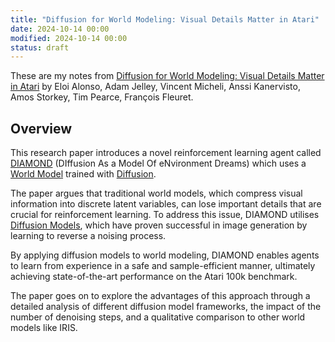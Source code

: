 ```yaml
---
title: "Diffusion for World Modeling: Visual Details Matter in Atari"
date: 2024-10-14 00:00
modified: 2024-10-14 00:00
status: draft
---
```


These are my notes from [Diffusion for World Modeling: Visual Details Matter in Atari](https://arxiv.org/abs/2405.12399) by Eloi Alonso, Adam Jelley, Vincent Micheli, Anssi Kanervisto, Amos Storkey, Tim Pearce, François Fleuret.

## Overview

This research paper introduces a novel reinforcement learning agent called [DIAMOND](../../permanent/diamond.md) (DIffusion As a Model Of eNvironment Dreams) which uses a [World Model](../../permanent/world-model.md) trained with [Diffusion](../../permanent/diffusion.md).

The paper argues that traditional world models, which compress visual information into discrete latent variables, can lose important details that are crucial for reinforcement learning. To address this issue, DIAMOND utilises [Diffusion Models](../../permanent/diffusion-models.md), which have proven successful in image generation by learning to reverse a noising process.

By applying diffusion models to world modeling, DIAMOND enables agents to learn from experience in a safe and sample-efficient manner, ultimately achieving state-of-the-art performance on the Atari 100k benchmark.

The paper goes on to explore the advantages of this approach through a detailed analysis of different diffusion model frameworks, the impact of the number of denoising steps, and a qualitative comparison to other world models like IRIS.
